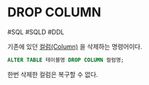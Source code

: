 # DROP COLUMN

#SQL #SQLD #DDL 

기존에 있던 [컬럼(Column)](../../테이블/컬럼(Column).md) 을 삭제하는 명령어이다.

```SQL
ALTER TABLE 테이블명 DROP COLUMN 컬럼명;
```

한번 삭제한 컬럼은 복구할 수 없다.
